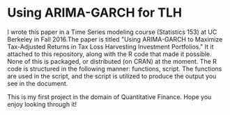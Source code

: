 # Using ARIMA-GARCH for TLH

I wrote this paper in a Time Series modeling course (Statistics 153) at UC Berkeley in Fall 2016.The paper is titled "Using ARIMA-GARCH to Maximize Tax-Adjusted Returns in Tax Loss Harvesting Investment Portfolios." It it attached to this repository, along with the R code that made it possible. None of this is packaged, or distributed (on CRAN) at the moment. The R code is structured in the following manner: functions, script. The functions are used in the script, and the script is utilized to produce the output you see in the document.

This is my first project in the domain of Quantitative Finance. Hope you enjoy looking through it!
